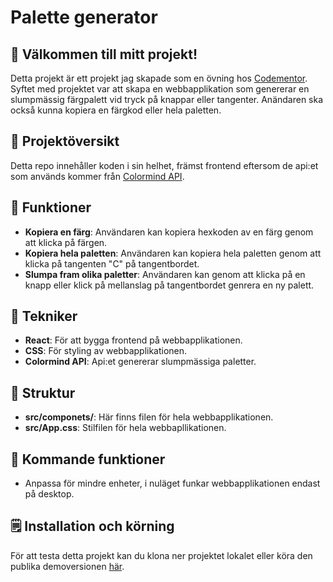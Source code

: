 # Palette generator

## 👋 Välkommen till mitt projekt!
Detta projekt är ett projekt jag skapade som en övning hos [Codementor](https://www.codementor.io/projects). Syftet med projektet var att skapa en webbapplikation som genererar en slumpmässig färgpalett vid tryck på knappar eller tangenter. Anändaren ska också kunna kopiera en färgkod eller hela paletten. 

## 📖 Projektöversikt 
Detta repo innehåller koden i sin helhet, främst frontend eftersom de api:et som används kommer från [Colormind API](http://colormind.io/api-access/). 

## 🚀 Funktioner
* **Kopiera en färg**: Användaren kan kopiera hexkoden av en färg genom att klicka på färgen.
* **Kopiera hela paletten**: Användaren kan kopiera hela paletten genom att klicka på  tangenten "C" på tangentbordet.
* **Slumpa fram olika paletter**: Användaren kan genom att klicka på en knapp eller klick på mellanslag på tangentbordet genrera en ny palett.

## 🔧 Tekniker
* **React**: För att bygga frontend på webbapplikationen.
* **CSS**: För styling av webbapplikationen.
* **Colormind API**: Api:et genererar slumpmässiga paletter.

## 📁 Struktur
* **src/componets/**: Här finns filen för hela webbapplikationen.
* **src/App.css**: Stilfilen för hela webbapllikationen.

## 🌟 Kommande funktioner
* Anpassa för mindre enheter, i nuläget funkar webbapplikationen endast på desktop. 

## 🗒️ Installation och körning
För att testa detta projekt kan du klona ner projektet lokalet eller köra den publika demoversionen [här](http://palette-generator.mariahalvarsson.se/). 
